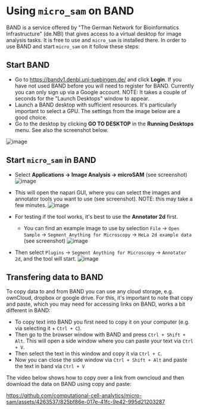 # Using `micro_sam` on BAND

BAND is a service offered by "The German Network for Bioinformatics Infrastructure" (de.NBI) that gives access to a virtual desktop for image analysis tasks. It is free to use and `micro_sam` is installed there.
In order to use BAND and start `micro_sam` on it follow these steps:

## Start BAND
- Go to https://bandv1.denbi.uni-tuebingen.de/ and click **Login**. If you have not used BAND before you will need to register for BAND. Currently you can only sign up via a Google account. NOTE: It takes a couple of seconds for the "Launch Desktops" window to appear.
- Launch a BAND desktop with sufficient resources. It's particularly important to select a GPU. The settings from the image below are a good choice.
- Go to the desktop by clicking **GO TO DESKTOP** in the **Running Desktops** menu. See also the screenshot below.

![image](https://github.com/user-attachments/assets/2e615769-b176-4ced-9507-99553aafb1c1)

## Start `micro_sam` in BAND
- Select **Applications -> Image Analysis -> microSAM** (see screenshot)
![image](https://github.com/user-attachments/assets/f1e7af0d-5cc6-442d-95c7-9010f5996e2a)

- This will open the napari GUI, where you can select the images and annotator tools you want to use (see screenshot). NOTE: this may take a few minutes.
![image](https://github.com/user-attachments/assets/23296589-be8d-4f9f-9a38-92d5eea60541)

- For testing if the tool works, it's best to use the **Annotator 2d** first.
  - You can find an example image to use by selection `File` -> `Open Sample` -> `Segment Anything for Microscopy` -> `HeLa 2d example data` (see screenshot)
  ![image](https://github.com/user-attachments/assets/ac259787-6238-4b68-8739-48a62f169913)
- Then select `Plugins` -> `Segment Anything for Microscopy` -> `Annotator 2d`, and the tool will start.
![image](https://github.com/user-attachments/assets/3062e723-6fe0-48f7-835f-663be7d78b87)

## Transfering data to BAND

To copy data to and from BAND you can use any cloud storage, e.g. ownCloud, dropbox or google drive. For this, it's important to note that copy and paste, which you may need for accessing links on BAND, works a bit different in BAND:
- To copy text into BAND you first need to copy it on your computer (e.g. via selecting it + `Ctrl + C`).
- Then go to the browser window with BAND and press `Ctrl + Shift + Alt`. This will open a side window where you can paste your text via `Ctrl + V`.
- Then select the text in this window and copy it via `Ctrl + C`.
- Now you can close the side window via `Ctrl + Shift + Alt` and paste the text in band via `Ctrl + V`

The video below shows how to copy over a link from owncloud and then download the data on BAND using copy and paste:

https://github.com/computational-cell-analytics/micro-sam/assets/4263537/825bf86e-017e-41fc-9e42-995d21203287
